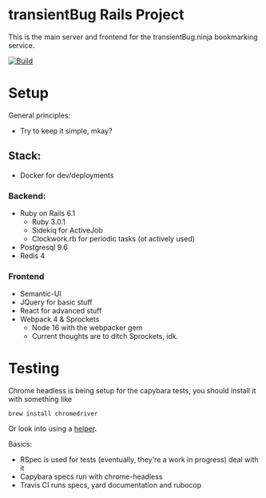 # transientBug Rails Project
This is the main server and frontend for the transientBug.ninja bookmarking
service.

[![Build](https://github.com/transientBug/transientbug-rails/actions/workflows/build.yml/badge.svg?branch=master&event=check_suite)](https://github.com/transientBug/transientbug-rails/actions/workflows/build.yml)

# Setup
General principles:
 - Try to keep it simple, mkay?

## Stack:
 - Docker for dev/deployments

### Backend:
 - Ruby on Rails 6.1
   - Ruby 3.0.1
   - Sidekiq for ActiveJob
   - Clockwork.rb for periodic tasks (ot actively used)
 - Postgresql 9.6
 - Redis 4

### Frontend
 - Semantic-UI
 - JQuery for basic stuff
 - React for advanced stuff
 - Webpack 4 & Sprockets
   - Node 16 with the webpacker gem
   - Current thoughts are to ditch Sprockets, idk.

# Testing
Chrome headless is being setup for the capybara tests, you should install it
with something like
```
brew install chromedriver
```
Or look into using a [helper](https://github.com/flavorjones/chromedriver-helper).

Basics:
 - RSpec is used for tests (eventually, they're a work in progress) deal with it
 - Capybara specs run with chrome-headless
 - Travis CI runs specs, yard documentation and rubocop
